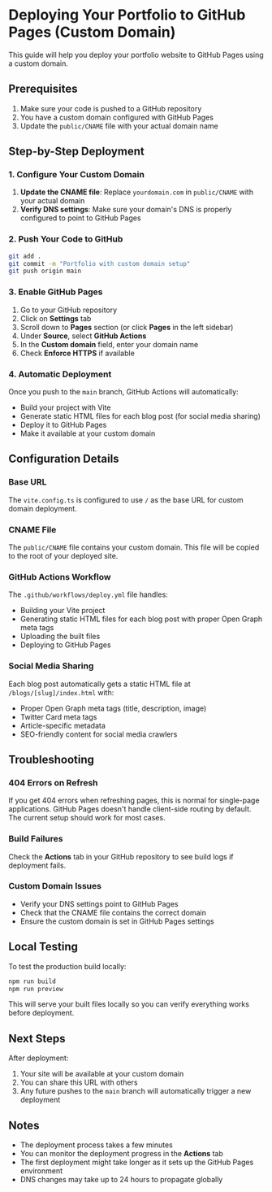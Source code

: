 # Deploying Your Portfolio to GitHub Pages (Custom Domain)

This guide will help you deploy your portfolio website to GitHub Pages using a custom domain.

## Prerequisites

1. Make sure your code is pushed to a GitHub repository
2. You have a custom domain configured with GitHub Pages
3. Update the `public/CNAME` file with your actual domain name

## Step-by-Step Deployment

### 1. Configure Your Custom Domain

1. **Update the CNAME file**: Replace `yourdomain.com` in `public/CNAME` with your actual domain
2. **Verify DNS settings**: Make sure your domain's DNS is properly configured to point to GitHub Pages

### 2. Push Your Code to GitHub

```bash
git add .
git commit -m "Portfolio with custom domain setup"
git push origin main
```

### 3. Enable GitHub Pages

1. Go to your GitHub repository
2. Click on **Settings** tab
3. Scroll down to **Pages** section (or click **Pages** in the left sidebar)
4. Under **Source**, select **GitHub Actions**
5. In the **Custom domain** field, enter your domain name
6. Check **Enforce HTTPS** if available

### 4. Automatic Deployment

Once you push to the `main` branch, GitHub Actions will automatically:
- Build your project with Vite
- Generate static HTML files for each blog post (for social media sharing)
- Deploy it to GitHub Pages
- Make it available at your custom domain

## Configuration Details

### Base URL
The `vite.config.ts` is configured to use `/` as the base URL for custom domain deployment.

### CNAME File
The `public/CNAME` file contains your custom domain. This file will be copied to the root of your deployed site.

### GitHub Actions Workflow
The `.github/workflows/deploy.yml` file handles:
- Building your Vite project
- Generating static HTML files for each blog post with proper Open Graph meta tags
- Uploading the built files
- Deploying to GitHub Pages

### Social Media Sharing
Each blog post automatically gets a static HTML file at `/blogs/[slug]/index.html` with:
- Proper Open Graph meta tags (title, description, image)
- Twitter Card meta tags
- Article-specific metadata
- SEO-friendly content for social media crawlers

## Troubleshooting

### 404 Errors on Refresh
If you get 404 errors when refreshing pages, this is normal for single-page applications. GitHub Pages doesn't handle client-side routing by default. The current setup should work for most cases.

### Build Failures
Check the **Actions** tab in your GitHub repository to see build logs if deployment fails.

### Custom Domain Issues
- Verify your DNS settings point to GitHub Pages
- Check that the CNAME file contains the correct domain
- Ensure the custom domain is set in GitHub Pages settings

## Local Testing

To test the production build locally:

```bash
npm run build
npm run preview
```

This will serve your built files locally so you can verify everything works before deployment.

## Next Steps

After deployment:
1. Your site will be available at your custom domain
2. You can share this URL with others
3. Any future pushes to the `main` branch will automatically trigger a new deployment

## Notes

- The deployment process takes a few minutes
- You can monitor the deployment progress in the **Actions** tab
- The first deployment might take longer as it sets up the GitHub Pages environment
- DNS changes may take up to 24 hours to propagate globally 